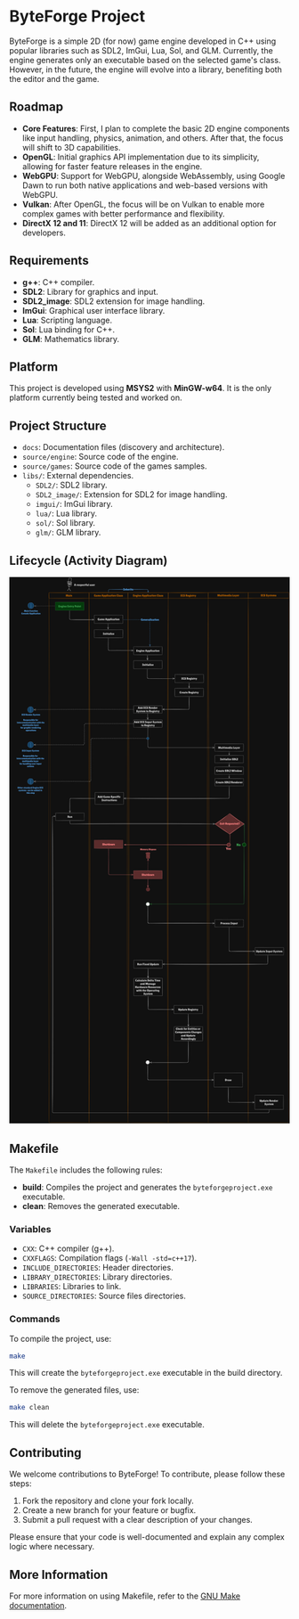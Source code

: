 ﻿# ByteForge Project

ByteForge is a simple 2D (for now) game engine developed in C++ using popular libraries such as SDL2, ImGui, Lua, Sol, and GLM. Currently, the engine generates only an executable based on the selected game's class. However, in the future, the engine will evolve into a library, benefiting both the editor and the game.

## Roadmap

- **Core Features**: First, I plan to complete the basic 2D engine components like input handling, physics, animation, and others. After that, the focus will shift to 3D capabilities.
- **OpenGL**: Initial graphics API implementation due to its simplicity, allowing for faster feature releases in the engine.
- **WebGPU**: Support for WebGPU, alongside WebAssembly, using Google Dawn to run both native applications and web-based versions with WebGPU.
- **Vulkan**: After OpenGL, the focus will be on Vulkan to enable more complex games with better performance and flexibility.
- **DirectX 12 and 11**: DirectX 12 will be added as an additional option for developers.

## Requirements

- **g++**: C++ compiler.
- **SDL2**: Library for graphics and input.
- **SDL2_image**: SDL2 extension for image handling.
- **ImGui**: Graphical user interface library.
- **Lua**: Scripting language.
- **Sol**: Lua binding for C++.
- **GLM**: Mathematics library.

## Platform

This project is developed using **MSYS2** with **MinGW-w64**. It is the only platform currently being tested and worked on.

## Project Structure

- `docs`: Documentation files (discovery and architecture).
- `source/engine`: Source code of the engine.
- `source/games`: Source code of the games samples.
- `libs/`: External dependencies.
  - `SDL2/`: SDL2 library.
  - `SDL2_image/`: Extension for SDL2 for image handling.
  - `imgui/`: ImGui library.
  - `lua/`: Lua library.
  - `sol/`: Sol library.
  - `glm/`: GLM library.

## Lifecycle (Activity Diagram)
![Lifecycle Activity Diagram](https://github.com/pietrodeluca1997/byte-forge-project/blob/main/docs/application-lifecycle.png)
## Makefile

The `Makefile` includes the following rules:

- **build**: Compiles the project and generates the `byteforgeproject.exe` executable.
- **clean**: Removes the generated executable.

### Variables

- `CXX`: C++ compiler (g++).
- `CXXFLAGS`: Compilation flags (`-Wall -std=c++17`).
- `INCLUDE_DIRECTORIES`: Header directories.
- `LIBRARY_DIRECTORIES`: Library directories.
- `LIBRARIES`: Libraries to link.
- `SOURCE_DIRECTORIES`: Source files directories.

### Commands

To compile the project, use:
````sh
make
````

This will create the `byteforgeproject.exe` executable in the build directory.

To remove the generated files, use:

````sh
make clean
````

This will delete the `byteforgeproject.exe` executable.

## Contributing

We welcome contributions to ByteForge! To contribute, please follow these steps:

1. Fork the repository and clone your fork locally.
2. Create a new branch for your feature or bugfix.
3. Submit a pull request with a clear description of your changes.

Please ensure that your code is well-documented and explain any complex logic where necessary.

## More Information

For more information on using Makefile, refer to the [GNU Make documentation](https://www.gnu.org/software/make/manual/make.html).